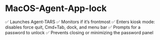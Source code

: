 # MacOS-Agent-App-lock

✅ Launches Agent-TARS
✅ Monitors if it’s frontmost
✅ Enters kiosk mode: disables force quit, Cmd+Tab, dock, and menu bar
✅ Prompts for a password to unlock
✅ Prevents closing or minimizing the password panel

